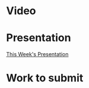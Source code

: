 
# Video

# Presentation
[This Week's Presentation](WebDev/2-Digital-Applications/_topics/_presentations/presentationWeek14.md)

# Work to submit
